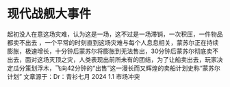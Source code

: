# 现代战舰大事件
起初没人在意这场灾难，认为这是一场，这不过是一场滞销，一次积压，一件物品都卖不出去 ，一个平常的时刻直到这场灾难与每个人息息相关，蒙苏尔正在持续膨胀，极速增长，十分钟后蒙苏尔将膨胀到无法售出，30分钟后蒙苏尔彻底卖不出去，面对这场灭顶之灾，人类表现出前所未有的团结，为了让船卖出去，玩家决定瓜分策划浮木，飞向42分钟的“出售”这一漫长而又辉煌的卖船计划史称“蒙苏尔计划”
                         文章源于：Dr：青衫七月
2024 1.1 市场冲突
